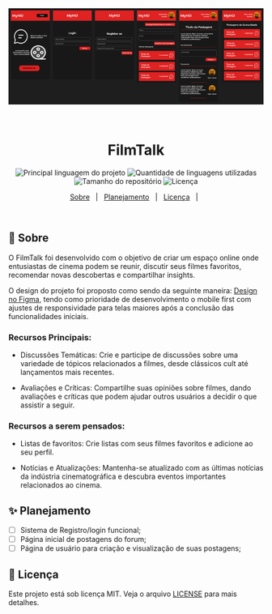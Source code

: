 <div align='center' id='top'>
<img src='./.github/design.png' alt='FilmTalk, design' />

&#xa0;

</div>

<h1 align='center'>FilmTalk</h1>

<p align='center'>

<img alt='Principal linguagem do projeto' src='https://img.shields.io/github/languages/top/fransilva0/FilmTalk?color=56BEB8'>

<img alt='Quantidade de linguagens utilizadas' src='https://img.shields.io/github/languages/count/fransilva0/FilmTalk?color=56BEB8'>

<img alt='Tamanho do repositório' src='https://img.shields.io/github/repo-size/fransilva0/FilmTalk?color=56BEB8'>

<img alt='Licença' src='https://img.shields.io/github/license/fransilva0/FilmTalk?color=56BEB8'>

</p>

<p align='center'>
<a href='#dart-sobre'>Sobre</a> &#xa0; | &#xa0;
<a href='#sparkles-funcionalidades'>Planejamento</a> &#xa0; | &#xa0;
<a href='#memo-licença'>Licença</a> &#xa0; | &#xa0;
</p>

<br>

## :dart: Sobre ##

<p>
  O FilmTalk foi desenvolvido com o objetivo de criar um espaço online onde entusiastas de cinema podem se reunir, discutir seus filmes favoritos, recomendar novas descobertas e compartilhar insights.
</p>

<p>
  O design do projeto foi proposto como sendo da seguinte maneira: <a href="https://www.figma.com/file/qr6CObffx3WshklRZJNhxA/MyHO?type=design&node-id=0%3A1&mode=design&t=KPYvb7nQ9y6afTWW-1">Design no Figma</a>, tendo como prioridade de desenvolvimento o mobile first com ajustes de responsividade para telas maiores após a conclusão das funcionalidades iniciais.
</p>

### Recursos Principais:

- Discussões Temáticas: Crie e participe de discussões sobre uma variedade de tópicos relacionados a filmes, desde clássicos cult até lançamentos mais recentes.

- Avaliações e Críticas: Compartilhe suas opiniões sobre filmes, dando avaliações e críticas que podem ajudar outros usuários a decidir o que assistir a seguir.

### Recursos a serem pensados:

- Listas de favoritos: Crie listas com seus filmes favoritos e adicione ao seu perfil.

- Notícias e Atualizações: Mantenha-se atualizado com as últimas notícias da indústria cinematográfica e descubra eventos importantes relacionados ao cinema.

## :sparkles: Planejamento ##

- [ ] Sistema de Registro/login funcional;<br />
- [ ] Página inicial de postagens do forum;<br />
- [ ] Página de usuário para criação e visualização de suas postagens;<br />

## :memo: Licença ##

Este projeto está sob licença MIT. Veja o arquivo [LICENSE](LICENSE.md) para mais detalhes.
